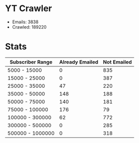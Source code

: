 # YT Crawler
- Emails: 3838
- Crawled: 189220

# Stats
| Subscriber Range  | Already Emailed | Not Emailed |
|-------|-------|-------|
| 5000 - 15000 | 0 | 835 |
| 15000 - 25000 | 0 | 387 |
| 25000 - 35000 | 47 | 220 |
| 35000 - 50000 | 148 | 188 |
| 50000 - 75000 | 140 | 181 |
| 75000 - 100000 | 176 | 79 |
| 100000 - 300000 | 62 | 772 |
| 300000 - 500000 | 0 | 285 |
| 500000 - 1000000 | 0 | 318 |

